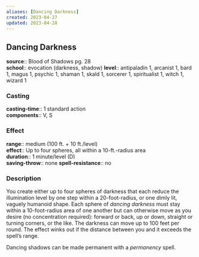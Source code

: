 ```yaml
---
aliases: [Dancing Darkness]
created: 2023-04-27
updated: 2023-04-28
---
```


## Dancing Darkness

**source**:: Blood of Shadows pg. 28  
**school**:: evocation (darkness, shadow)
**level**:: antipaladin 1, arcanist 1, bard 1, magus 1, psychic 1, shaman 1, skald 1, sorcerer 1, spiritualist 1, witch 1, wizard 1

### Casting

**casting-time**:: 1 standard action  
**components**:: V, S

### Effect

**range**:: medium (100 ft. + 10 ft./level)  
**effect**:: Up to four spheres, all within a 10-ft.-radius area  
**duration**:: 1 minute/level (D)  
**saving-throw**:: none
**spell-resistance**:: no

### Description

You create either up to four spheres of darkness that each reduce the illumination level by one step within a 20-foot-radius, or one dimly lit, vaguely humanoid shape. Each sphere of *dancing darkness* must stay within a 10-foot-radius area of one another but can otherwise move as you desire (no concentration required): forward or back, up or down, straight or turning corners, or the like. The darkness can move up to 100 feet per round. The effect winks out if the distance between you and it exceeds the spell’s range.  
  
Dancing shadows can be made permanent with a *permanency* spell.
